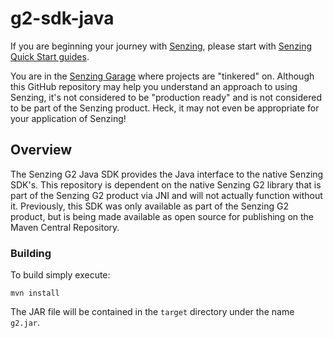 # g2-sdk-java

If you are beginning your journey with [Senzing],
please start with [Senzing Quick Start guides].

You are in the [Senzing Garage] where projects are "tinkered" on.
Although this GitHub repository may help you understand an approach to using Senzing,
it's not considered to be "production ready" and is not considered to be part of the Senzing product.
Heck, it may not even be appropriate for your application of Senzing!

## Overview

The Senzing G2 Java SDK provides the Java interface to the native Senzing SDK's.
This repository is dependent on the native Senzing G2 library that is part of
the Senzing G2 product via JNI and will not actually function without it.
Previously, this SDK was only available as part of the Senzing G2 product, but
is being made available as open source for publishing on the Maven Central
Repository.

### Building

To build simply execute:

```console
mvn install
```

The JAR file will be contained in the `target` directory under the
name `g2.jar`.

[Senzing Garage]: https://github.com/senzing-garage
[Senzing Quick Start guides]: https://docs.senzing.com/quickstart/
[Senzing]: https://senzing.com/
